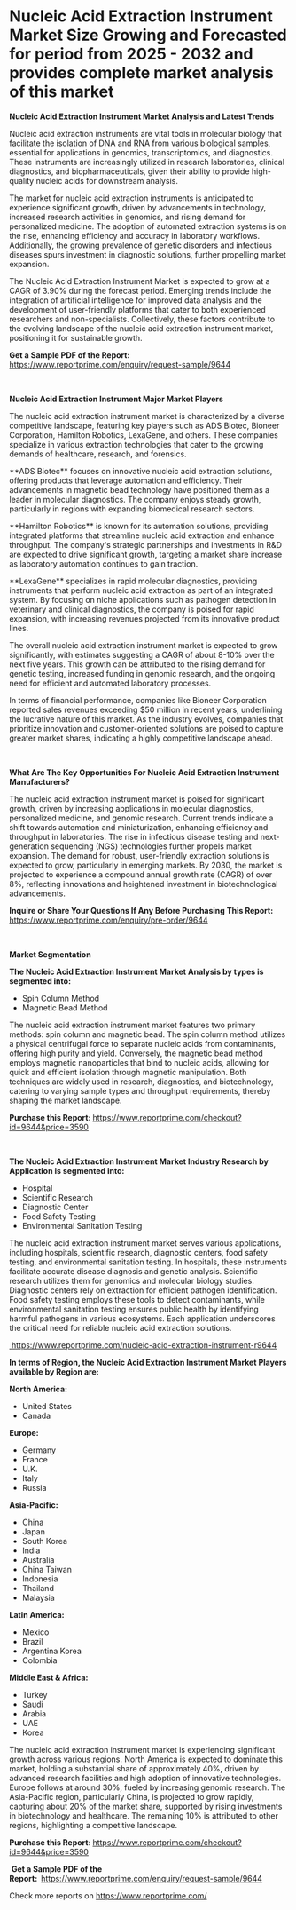 <p><h1>Nucleic Acid Extraction Instrument Market Size Growing and Forecasted for period from 2025 - 2032 and provides complete market analysis of this market</h1></p><p><strong>Nucleic Acid Extraction Instrument Market Analysis and Latest Trends</strong></p>
<p><p>Nucleic acid extraction instruments are vital tools in molecular biology that facilitate the isolation of DNA and RNA from various biological samples, essential for applications in genomics, transcriptomics, and diagnostics. These instruments are increasingly utilized in research laboratories, clinical diagnostics, and biopharmaceuticals, given their ability to provide high-quality nucleic acids for downstream analysis.</p><p>The market for nucleic acid extraction instruments is anticipated to experience significant growth, driven by advancements in technology, increased research activities in genomics, and rising demand for personalized medicine. The adoption of automated extraction systems is on the rise, enhancing efficiency and accuracy in laboratory workflows. Additionally, the growing prevalence of genetic disorders and infectious diseases spurs investment in diagnostic solutions, further propelling market expansion.</p><p>The Nucleic Acid Extraction Instrument Market is expected to grow at a CAGR of 3.90% during the forecast period. Emerging trends include the integration of artificial intelligence for improved data analysis and the development of user-friendly platforms that cater to both experienced researchers and non-specialists. Collectively, these factors contribute to the evolving landscape of the nucleic acid extraction instrument market, positioning it for sustainable growth.</p></p>
<p><strong>Get a Sample PDF of the Report:&nbsp;</strong> <a href="https://www.reportprime.com/enquiry/request-sample/9644?utm_campaign=3178&utm_medium=2&utm_source=Github&utm_content=ia&utm_term=20032025&utm_id=nucleic-acid-extraction-instrument">https://www.reportprime.com/enquiry/request-sample/9644</a></p>
<p>&nbsp;</p>
<p><strong>Nucleic Acid Extraction Instrument Major Market Players</strong></p>
<p><p>The nucleic acid extraction instrument market is characterized by a diverse competitive landscape, featuring key players such as ADS Biotec, Bioneer Corporation, Hamilton Robotics, LexaGene, and others. These companies specialize in various extraction technologies that cater to the growing demands of healthcare, research, and forensics.</p><p>**ADS Biotec** focuses on innovative nucleic acid extraction solutions, offering products that leverage automation and efficiency. Their advancements in magnetic bead technology have positioned them as a leader in molecular diagnostics. The company enjoys steady growth, particularly in regions with expanding biomedical research sectors.</p><p>**Hamilton Robotics** is known for its automation solutions, providing integrated platforms that streamline nucleic acid extraction and enhance throughput. The company's strategic partnerships and investments in R&D are expected to drive significant growth, targeting a market share increase as laboratory automation continues to gain traction.</p><p>**LexaGene** specializes in rapid molecular diagnostics, providing instruments that perform nucleic acid extraction as part of an integrated system. By focusing on niche applications such as pathogen detection in veterinary and clinical diagnostics, the company is poised for rapid expansion, with increasing revenues projected from its innovative product lines.</p><p>The overall nucleic acid extraction instrument market is expected to grow significantly, with estimates suggesting a CAGR of about 8-10% over the next five years. This growth can be attributed to the rising demand for genetic testing, increased funding in genomic research, and the ongoing need for efficient and automated laboratory processes.</p><p>In terms of financial performance, companies like Bioneer Corporation reported sales revenues exceeding $50 million in recent years, underlining the lucrative nature of this market. As the industry evolves, companies that prioritize innovation and customer-oriented solutions are poised to capture greater market shares, indicating a highly competitive landscape ahead.</p></p>
<p>&nbsp;</p>
<p><strong>What Are The Key Opportunities For Nucleic Acid Extraction Instrument Manufacturers?</strong></p>
<p><p>The nucleic acid extraction instrument market is poised for significant growth, driven by increasing applications in molecular diagnostics, personalized medicine, and genomic research. Current trends indicate a shift towards automation and miniaturization, enhancing efficiency and throughput in laboratories. The rise in infectious disease testing and next-generation sequencing (NGS) technologies further propels market expansion. The demand for robust, user-friendly extraction solutions is expected to grow, particularly in emerging markets. By 2030, the market is projected to experience a compound annual growth rate (CAGR) of over 8%, reflecting innovations and heightened investment in biotechnological advancements.</p></p>
<p><strong>Inquire or Share Your Questions If Any Before Purchasing This Report:</strong> <a href="https://www.reportprime.com/enquiry/pre-order/9644?utm_campaign=3178&utm_medium=2&utm_source=Github&utm_content=ia&utm_term=20032025&utm_id=nucleic-acid-extraction-instrument">https://www.reportprime.com/enquiry/pre-order/9644</a></p>
<p>&nbsp;</p>
<p><strong>Market Segmentation</strong></p>
<p><strong>The Nucleic Acid Extraction Instrument Market Analysis by types is segmented into:</strong></p>
<p><ul><li>Spin Column Method</li><li>Magnetic Bead Method</li></ul></p>
<p><p>The nucleic acid extraction instrument market features two primary methods: spin column and magnetic bead. The spin column method utilizes a physical centrifugal force to separate nucleic acids from contaminants, offering high purity and yield. Conversely, the magnetic bead method employs magnetic nanoparticles that bind to nucleic acids, allowing for quick and efficient isolation through magnetic manipulation. Both techniques are widely used in research, diagnostics, and biotechnology, catering to varying sample types and throughput requirements, thereby shaping the market landscape.</p></p>
<p><strong>Purchase this Report:&nbsp;</strong><a href="https://www.reportprime.com/checkout?id=9644&price=3590&utm_campaign=3178&utm_medium=2&utm_source=Github&utm_content=ia&utm_term=20032025&utm_id=nucleic-acid-extraction-instrument">https://www.reportprime.com/checkout?id=9644&price=3590</a></p>
<p>&nbsp;</p>
<p><strong>The Nucleic Acid Extraction Instrument Market Industry Research by Application is segmented into:</strong></p>
<p><ul><li>Hospital</li><li>Scientific Research</li><li>Diagnostic Center</li><li>Food Safety Testing</li><li>Environmental Sanitation Testing</li></ul></p>
<p><p>The nucleic acid extraction instrument market serves various applications, including hospitals, scientific research, diagnostic centers, food safety testing, and environmental sanitation testing. In hospitals, these instruments facilitate accurate disease diagnosis and genetic analysis. Scientific research utilizes them for genomics and molecular biology studies. Diagnostic centers rely on extraction for efficient pathogen identification. Food safety testing employs these tools to detect contaminants, while environmental sanitation testing ensures public health by identifying harmful pathogens in various ecosystems. Each application underscores the critical need for reliable nucleic acid extraction solutions.</p></p>
<p><a href="https://www.reportprime.com/nucleic-acid-extraction-instrument-r9644?utm_campaign=3178&utm_medium=2&utm_source=Github&utm_content=ia&utm_term=20032025&utm_id=nucleic-acid-extraction-instrument">&nbsp;https://www.reportprime.com/nucleic-acid-extraction-instrument-r9644</a></p>
<p><strong>In terms of Region, the Nucleic Acid Extraction Instrument Market Players available by Region are:</strong></p>
<p>
    <p> <strong> North America: </strong>
        <ul>
            <li>United States</li>
            <li>Canada</li>
        </ul>
        </p> 
    <p> <strong> Europe: </strong>
        <ul>
            <li>Germany</li>
            <li>France</li>
            <li>U.K.</li>
            <li>Italy</li>
            <li>Russia</li>
        </ul>
        </p> 
    <p> <strong> Asia-Pacific: </strong>
        <ul>
            <li>China</li>
            <li>Japan</li>
            <li>South Korea</li>
            <li>India</li>
            <li>Australia</li>
            <li>China Taiwan</li>
            <li>Indonesia</li>
            <li>Thailand</li>
            <li>Malaysia</li>
        </ul>
        </p> 
    <p> <strong> Latin America: </strong>
        <ul>
            <li>Mexico</li>
            <li>Brazil</li>
            <li>Argentina Korea</li>
            <li>Colombia</li>
        </ul>
        </p> 
    <p> <strong> Middle East & Africa: </strong>
        <ul>
            <li>Turkey</li>
            <li>Saudi</li>
            <li>Arabia</li>
            <li>UAE</li>
            <li>Korea</li>
        </ul>
    </p>
    </p>
<p><p>The nucleic acid extraction instrument market is experiencing significant growth across various regions. North America is expected to dominate this market, holding a substantial share of approximately 40%, driven by advanced research facilities and high adoption of innovative technologies. Europe follows at around 30%, fueled by increasing genomic research. The Asia-Pacific region, particularly China, is projected to grow rapidly, capturing about 20% of the market share, supported by rising investments in biotechnology and healthcare. The remaining 10% is attributed to other regions, highlighting a competitive landscape.</p></p>
<p><strong>Purchase this Report: </strong><a href="https://www.reportprime.com/checkout?id=9644&price=3590&utm_campaign=3178&utm_medium=2&utm_source=Github&utm_content=ia&utm_term=20032025&utm_id=nucleic-acid-extraction-instrument">https://www.reportprime.com/checkout?id=9644&price=3590</a></p>
<p>&nbsp;<strong>Get a Sample PDF of the Report:&nbsp;&nbsp;</strong><a href="https://www.reportprime.com/enquiry/request-sample/9644?utm_campaign=3178&utm_medium=2&utm_source=Github&utm_content=ia&utm_term=20032025&utm_id=nucleic-acid-extraction-instrument">https://www.reportprime.com/enquiry/request-sample/9644</a></p>
<p><strong></strong></p>
<p>Check more reports on <a href="https://www.reportprime.com/?utm_campaign=3178&utm_medium=2&utm_source=Github&utm_content=ia&utm_term=20032025&utm_id=nucleic-acid-extraction-instrument">https://www.reportprime.com/</a></p>